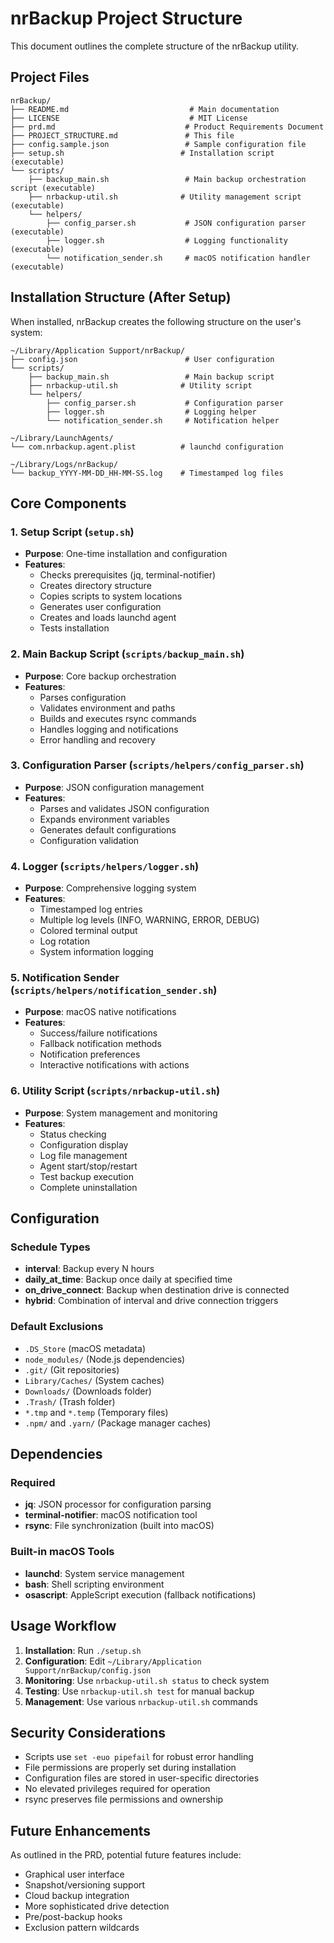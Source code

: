 # nrBackup Project Structure

This document outlines the complete structure of the nrBackup utility.

## Project Files

```
nrBackup/
├── README.md                           # Main documentation
├── LICENSE                             # MIT License
├── prd.md                             # Product Requirements Document
├── PROJECT_STRUCTURE.md               # This file
├── config.sample.json                 # Sample configuration file
├── setup.sh                          # Installation script (executable)
└── scripts/
    ├── backup_main.sh                 # Main backup orchestration script (executable)
    ├── nrbackup-util.sh              # Utility management script (executable)
    └── helpers/
        ├── config_parser.sh           # JSON configuration parser (executable)
        ├── logger.sh                  # Logging functionality (executable)
        └── notification_sender.sh     # macOS notification handler (executable)
```

## Installation Structure (After Setup)

When installed, nrBackup creates the following structure on the user's system:

```
~/Library/Application Support/nrBackup/
├── config.json                        # User configuration
└── scripts/
    ├── backup_main.sh                 # Main backup script
    ├── nrbackup-util.sh              # Utility script
    └── helpers/
        ├── config_parser.sh           # Configuration parser
        ├── logger.sh                  # Logging helper
        └── notification_sender.sh     # Notification helper

~/Library/LaunchAgents/
└── com.nrbackup.agent.plist          # launchd configuration

~/Library/Logs/nrBackup/
└── backup_YYYY-MM-DD_HH-MM-SS.log    # Timestamped log files
```

## Core Components

### 1. Setup Script (`setup.sh`)
- **Purpose**: One-time installation and configuration
- **Features**:
  - Checks prerequisites (jq, terminal-notifier)
  - Creates directory structure
  - Copies scripts to system locations
  - Generates user configuration
  - Creates and loads launchd agent
  - Tests installation

### 2. Main Backup Script (`scripts/backup_main.sh`)
- **Purpose**: Core backup orchestration
- **Features**:
  - Parses configuration
  - Validates environment and paths
  - Builds and executes rsync commands
  - Handles logging and notifications
  - Error handling and recovery

### 3. Configuration Parser (`scripts/helpers/config_parser.sh`)
- **Purpose**: JSON configuration management
- **Features**:
  - Parses and validates JSON configuration
  - Expands environment variables
  - Generates default configurations
  - Configuration validation

### 4. Logger (`scripts/helpers/logger.sh`)
- **Purpose**: Comprehensive logging system
- **Features**:
  - Timestamped log entries
  - Multiple log levels (INFO, WARNING, ERROR, DEBUG)
  - Colored terminal output
  - Log rotation
  - System information logging

### 5. Notification Sender (`scripts/helpers/notification_sender.sh`)
- **Purpose**: macOS native notifications
- **Features**:
  - Success/failure notifications
  - Fallback notification methods
  - Notification preferences
  - Interactive notifications with actions

### 6. Utility Script (`scripts/nrbackup-util.sh`)
- **Purpose**: System management and monitoring
- **Features**:
  - Status checking
  - Configuration display
  - Log file management
  - Agent start/stop/restart
  - Test backup execution
  - Complete uninstallation

## Configuration

### Schedule Types
- **interval**: Backup every N hours
- **daily_at_time**: Backup once daily at specified time
- **on_drive_connect**: Backup when destination drive is connected
- **hybrid**: Combination of interval and drive connection triggers

### Default Exclusions
- `.DS_Store` (macOS metadata)
- `node_modules/` (Node.js dependencies)
- `.git/` (Git repositories)
- `Library/Caches/` (System caches)
- `Downloads/` (Downloads folder)
- `.Trash/` (Trash folder)
- `*.tmp` and `*.temp` (Temporary files)
- `.npm/` and `.yarn/` (Package manager caches)

## Dependencies

### Required
- **jq**: JSON processor for configuration parsing
- **terminal-notifier**: macOS notification tool
- **rsync**: File synchronization (built into macOS)

### Built-in macOS Tools
- **launchd**: System service management
- **bash**: Shell scripting environment
- **osascript**: AppleScript execution (fallback notifications)

## Usage Workflow

1. **Installation**: Run `./setup.sh`
2. **Configuration**: Edit `~/Library/Application Support/nrBackup/config.json`
3. **Monitoring**: Use `nrbackup-util.sh status` to check system
4. **Testing**: Use `nrbackup-util.sh test` for manual backup
5. **Management**: Use various `nrbackup-util.sh` commands

## Security Considerations

- Scripts use `set -euo pipefail` for robust error handling
- File permissions are properly set during installation
- Configuration files are stored in user-specific directories
- No elevated privileges required for operation
- rsync preserves file permissions and ownership

## Future Enhancements

As outlined in the PRD, potential future features include:
- Graphical user interface
- Snapshot/versioning support
- Cloud backup integration
- More sophisticated drive detection
- Pre/post-backup hooks
- Exclusion pattern wildcards
